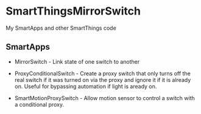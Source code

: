 # SmartThingsMirrorSwitch

My SmartApps and other SmartThings code

## SmartApps

* MirrorSwitch - Link state of one switch to another

* ProxyConditionalSwitch - Create a proxy switch that only turns off the real switch if it was turned on
  via the proxy and ignore it if it is already on. Useful for bypassing automation if light is aready on.

* SmartMotionProxySwitch - Allow motion sensor to control a switch with a conditional proxy.
